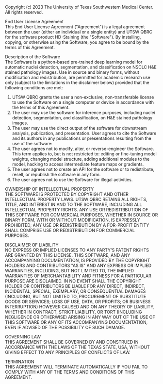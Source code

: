 Copyright (c) 2023 The University of Texas Southwestern Medical Center.<br>
All rights reserved.

End User License Agreement<br>
This End User License Agreement ("Agreement") is a legal agreement between the user (either an individual or a single entity) and UTSW QBRC for the software product HD-Staining (the "Software"). By installing, copying, or otherwise using the Software, you agree to be bound by the terms of this Agreement.

Description of the Software<br>
The Software is a python-based pre-trained deep learning model for automatic nuclei detection, segmentation, and classification on NSCLC H&E stained pathology images. Use in source and binary forms, without modification and redistribution, are permitted for academic research use only (subject to the limitations in the disclaimer below) provided that the following conditions are met:
1.	UTSW QBRC grants the user a non-exclusive, non-transferable license to use the Software on a single computer or device in accordance with the terms of this Agreement. 
2.	The user may use the software for inference purposes, including nuclei detection, segmentation, and classification, on H&E stained pathology images. 
3.	The user may use the direct output of the software for downstream analysis, publication, and presentation. User agrees to cite the Software and its authors in any publications or presentations resulting from the use of the software:
4.	The user agrees not to modify, alter, or reverse-engineer the Software. This term applies to, but is not restricted to: editing or fine-tuning model weights, changing model structure, adding additional modules to the model, hacking to access intermediate feature maps or gradients.
5.	The user agrees not to create an API for the software or to redistribute, resell, or republish the software in any form.
6.	The user agrees not to use the Software for illegal activities.

OWNERSHIP OF INTELLECTUAL PROPERTY<br>
THE SOFTWARE IS PROTECTED BY COPYRIGHT AND OTHER INTELLECTUAL PROPERTY LAWS. UTSW QBRC RETAINS ALL RIGHTS, TITLE, AND INTEREST IN AND TO THE SOFTWARE, INCLUDING ALL INTELLECTUAL PROPERTY RIGHTS.
ANY USE OR REDISTRIBUTION OF THIS SOFTWARE FOR COMMERCIAL PURPOSES, WHETHER IN SOURCE OR BINARY FORM, WITH OR WITHOUT MODIFICATION, IS EXPRESSLY PROHIBITED; ANY USE OR REDISTRIBUTION BY A FOR-PROFIT ENTITY SHALL COMPRISE USE OR REDISTRIBUTION FOR COMMERCIAL PURPOSES.

DISCLAIMER OF LIABILITY<br>
NO EXPRESS OR IMPLIED LICENSES TO ANY PARTY'S PATENT RIGHTS ARE GRANTED BY THIS LICENSE. THIS SOFTWARE, AND ANY ACCOMPANYING DOCUMENTATION, IS PROVIDED BY THE COPYRIGHT HOLDERS AND CONTRIBUTORS "AS IS" AND ANY EXPRESS OR IMPLIED WARRANTIES, INCLUDING, BUT NOT LIMITED TO, THE IMPLIED WARRANTIES OF MERCHANTABILITY AND FITNESS FOR A PARTICULAR PURPOSE ARE DISCLAIMED. IN NO EVENT SHALL THE COPYRIGHT HOLDER OR CONTRIBUTORS BE LIABLE FOR ANY DIRECT, INDIRECT, INCIDENTAL, SPECIAL, EXEMPLARY, OR CONSEQUENTIAL DAMAGES (INCLUDING, BUT NOT LIMITED TO, PROCUREMENT OF SUBSTITUTE GOODS OR SERVICES; LOSS OF USE, DATA, OR PROFITS; OR BUSINESS INTERRUPTION) HOWEVER CAUSED AND ON ANY THEORY OF LIABILITY, WHETHER IN CONTRACT, STRICT LIABILITY, OR TORT (INCLUDING NEGLIGENCE OR OTHERWISE) ARISING IN ANY WAY OUT OF THE USE OF THIS SOFTWARE OR ANY OF ITS ACCOMPANYING DOCUMENTATION, EVEN IF ADVISED OF THE POSSIBILITY OF SUCH DAMAGE.

GOVERNING LAW<br>
THIS AGREEMENT SHALL BE GOVERNED BY AND CONSTRUED IN ACCORDANCE WITH THE LAWS OF THE TEXAS STATE, USA, WITHOUT GIVING EFFECT TO ANY PRINCIPLES OF CONFLICTS OF LAW.

TERMINATION<br>
THIS AGREEMENT WILL TERMINATE AUTOMATICALLY IF YOU FAIL TO COMPLY WITH ANY OF THE TERMS AND CONDITIONS OF THIS AGREEMENT.
